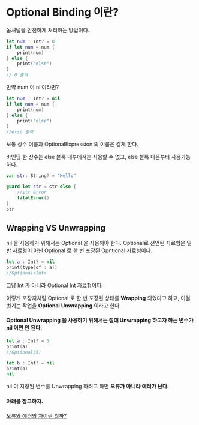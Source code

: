 # Optional Binding 이란?

옵셔널을 안전하게 처리하는 방법이다.

```swift
let num : Int? = 0
if let num = num {
    print(num)
} else {
    print("else")
}
// 0 출력
```

만약 num 이 nil이라면?
```swift
let num : Int? = nil
if let num = num {
    print(num)
} else {
    print("else")
}
//else 출력
```

보통 상수 이름과 OptionalExpression 의 이름은 같게 한다.

바인딩 한 상수는 else 블록 내부에서는 사용할 수 없고, else 블록 다음부터 사용가능하다.

```swift
var str: String? = "Hello"

guard let str = str else {
    //str error
    fatalError()
}
str 
```

## Wrapping VS Unwrapping
nil 을 사용하기 위해서는 Optional 을 사용해야 한다.
Optional로 선언된 자료형은 일반 자료형이 아닌 Optional 로 한 번 포장된 Opntional 자료형이다.

```swift
let a : Int? = nil
print(type(of : a))
//Optional<Int>
```

그냥 Int 가 아니라 Optional Int 자료형이다.

이렇게 포장지처럼 Optional 로 한 번 포장된 상태를 <b>Wrapping</b> 되었다고 하고, 이걸 벗기는 작업을 <b>Optional Unwrapping</b> 이라고 한다.

#### Optional Unwrapping 을 사용하기 위해서는 절대 Unwrapping 하고자 하는 변수가 nil 이면 안 된다.
```swift
let a : Int? = 5
print(a)
//Optional(5)

let b : Int? = nil
print(b)
nil

```

nil 이 지정된 변수를 Unwrapping 하려고 하면 <b>오류가 아니라 에러가 난다.</b>

#### 아래를 참고하자.   

[오류와 에러의 차이란 뭘까?](https://github.com/Mindohyeon/TIL/blob/main/Study/Simple/Error.md)